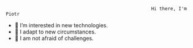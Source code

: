                                                          Hi there, I'm Piotr
- 🎑 I’m interested in new technologies.
- 🌱 I adapt to new circumstances.
- 🌌 I am not afraid of challenges.

<!---
P1o7r/P1o7r is a ✨ special ✨ repository because its `README.md` (this file) appears on your GitHub profile.
You can click the Preview link to take a look at your changes.
--->
